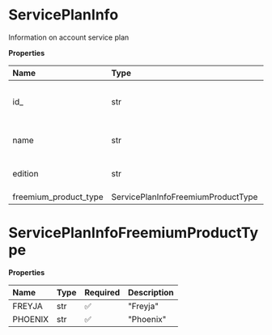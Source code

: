 # ServicePlanInfo

Information on account service plan

**Properties**

| Name                  | Type                               | Required | Description                           |
| :-------------------- | :--------------------------------- | :------- | :------------------------------------ |
| id\_                  | str                                | ❌       | Internal identifier of a service plan |
| name                  | str                                | ❌       | Name of a service plan                |
| edition               | str                                | ❌       | Edition of a service plan             |
| freemium_product_type | ServicePlanInfoFreemiumProductType | ❌       |                                       |

# ServicePlanInfoFreemiumProductType

**Properties**

| Name    | Type | Required | Description |
| :------ | :--- | :------- | :---------- |
| FREYJA  | str  | ✅       | "Freyja"    |
| PHOENIX | str  | ✅       | "Phoenix"   |

<!-- This file was generated by liblab | https://liblab.com/ -->
